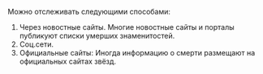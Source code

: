 Можно отслеживать следующими способами:
1. Через новостные сайты. Многие новостные сайты и порталы публикуют списки умерших знаменитостей.
2. Соц.сети.
3. Официальные сайты: Иногда информацию о смерти размещают на официальных сайтах звёзд.
